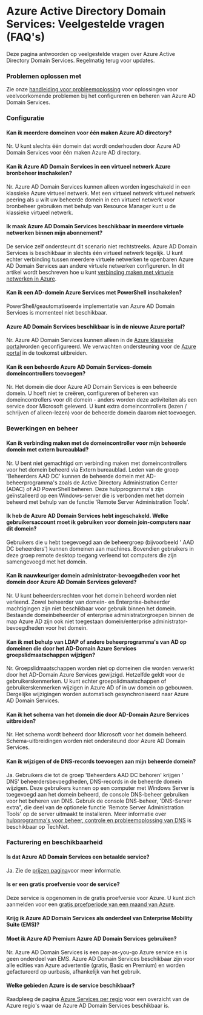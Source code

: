 <properties
    pageTitle="Veelgestelde vragen - Azure Active Directory Domain Services | Microsoft Azure"
    description="Veelgestelde vragen over Azure Active Directory Domain Services"
    services="active-directory-ds"
    documentationCenter=""
    authors="mahesh-unnikrishnan"
    manager="stevenpo"
    editor="curtand"/>

<tags
    ms.service="active-directory-ds"
    ms.workload="identity"
    ms.tgt_pltfrm="na"
    ms.devlang="na"
    ms.topic="article"
    ms.date="10/19/2016"
    ms.author="maheshu"/>

# <a name="azure-active-directory-domain-services-frequently-asked-questions-faqs"></a>Azure Active Directory Domain Services: Veelgestelde vragen (FAQ's)

Deze pagina antwoorden op veelgestelde vragen over Azure Active Directory Domain Services. Regelmatig terug voor updates.

### <a name="troubleshooting-guide"></a>Problemen oplossen met
Zie onze [handleiding voor probleemoplossing](active-directory-ds-troubleshooting.md) voor oplossingen voor veelvoorkomende problemen bij het configureren en beheren van Azure AD Domain Services.


### <a name="configuration"></a>Configuratie

#### <a name="can-i-create-multiple-domains-for-a-single-azure-ad-directory"></a>Kan ik meerdere domeinen voor één maken Azure AD directory?
Nr. U kunt slechts één domein dat wordt onderhouden door Azure AD Domain Services voor één maken Azure AD directory.  

#### <a name="can-i-enable-azure-ad-domain-services-in-an-azure-resource-manager-virtual-network"></a>Kan ik Azure AD Domain Services in een virtueel netwerk Azure bronbeheer inschakelen?
Nr. Azure AD Domain Services kunnen alleen worden ingeschakeld in een klassieke Azure virtueel netwerk. Met een virtueel netwerk virtueel netwerk peering als u wilt uw beheerde domein in een virtueel netwerk voor bronbeheer gebruiken met behulp van Resource Manager kunt u de klassieke virtueel netwerk.

#### <a name="can-i-make-azure-ad-domain-services-available-in-multiple-virtual-networks-within-my-subscription"></a>Ik maak Azure AD Domain Services beschikbaar in meerdere virtuele netwerken binnen mijn abonnement?
De service zelf ondersteunt dit scenario niet rechtstreeks. Azure AD Domain Services is beschikbaar in slechts één virtueel netwerk tegelijk. U kunt echter verbinding tussen meerdere virtuele netwerken te openbaren Azure AD Domain Services aan andere virtuele netwerken configureren. In dit artikel wordt beschreven hoe u kunt [verbinding maken met virtuele netwerken in Azure](../vpn-gateway/virtual-networks-configure-vnet-to-vnet-connection.md).

#### <a name="can-i-enable-azure-ad-domain-services-using-powershell"></a>Kan ik een AD-domein Azure Services met PowerShell inschakelen?
PowerShell/geautomatiseerde implementatie van Azure AD Domain Services is momenteel niet beschikbaar.

#### <a name="is-azure-ad-domain-services-available-in-the-new-azure-portal"></a>Azure AD Domain Services beschikbaar is in de nieuwe Azure portal?
Nr. Azure AD Domain Services kunnen alleen in de [Azure klassieke portal](https://manage.windowsazure.com)worden geconfigureerd. We verwachten ondersteuning voor de [Azure portal](https://portal.azure.com) in de toekomst uitbreiden.

#### <a name="can-i-add-domain-controllers-to-an-azure-ad-domain-services-managed-domain"></a>Kan ik een beheerde Azure AD Domain Services-domein domeincontrollers toevoegen?
Nr. Het domein die door Azure AD Domain Services is een beheerde domein. U hoeft niet te creëren, configureren of beheren van domeincontrollers voor dit domein - anders worden deze activiteiten als een service door Microsoft geleverd. U kunt extra domeincontrollers (lezen / schrijven of alleen-lezen) voor de beheerde domein daarom niet toevoegen.

### <a name="administration-and-operations"></a>Bewerkingen en beheer

#### <a name="can-i-connect-to-the-domain-controller-for-my-managed-domain-using-remote-desktop"></a>Kan ik verbinding maken met de domeincontroller voor mijn beheerde domein met extern bureaublad?
Nr. U bent niet gemachtigd om verbinding maken met domeincontrollers voor het domein beheerd via Extern bureaublad. Leden van de groep 'Beheerders AAD DC' kunnen de beheerde domein met AD-beheerprogramma's zoals de Active Directory Administration Center (ADAC) of AD PowerShell beheren. Deze hulpprogramma's zijn geïnstalleerd op een Windows-server die is verbonden met het domein beheerd met behulp van de functie 'Remote Server Administration Tools'.

#### <a name="ive-enabled-azure-ad-domain-services-what-user-account-do-i-use-to-domain-join-machines-to-this-domain"></a>Ik heb de Azure AD Domain Services hebt ingeschakeld. Welke gebruikersaccount moet ik gebruiken voor domein join-computers naar dit domein?
Gebruikers die u hebt toegevoegd aan de beheergroep (bijvoorbeeld ' AAD DC beheerders') kunnen domeinen aan machines. Bovendien gebruikers in deze groep remote desktop toegang verleend tot computers die zijn samengevoegd met het domein.

#### <a name="can-i-wield-domain-administrator-privileges-for-the-domain-provided-by-azure-ad-domain-services"></a>Kan ik nauwkeuriger domein administrator-bevoegdheden voor het domein door Azure AD Domain Services geleverd?
Nr. U kunt beheerdersrechten voor het domein beheerd worden niet verleend. Zowel beheerder van domein- en Enterprise-beheerder machtigingen zijn niet beschikbaar voor gebruik binnen het domein. Bestaande domeinbeheerder of enterprise administratorgroepen binnen de map Azure AD zijn ook niet toegestaan domein/enterprise administrator-bevoegdheden voor het domein.

#### <a name="can-i-modify-group-memberships-using-ldap-or-other-ad-administrative-tools-on-domains-provided-by-azure-ad-domain-services"></a>Kan ik met behulp van LDAP of andere beheerprogramma's van AD op domeinen die door het AD-Domain Azure Services groepslidmaatschappen wijzigen?
Nr. Groepslidmaatschappen worden niet op domeinen die worden verwerkt door het AD-Domain Azure Services gewijzigd. Hetzelfde geldt voor de gebruikerskenmerken. U kunt echter groepslidmaatschappen of gebruikerskenmerken wijzigen in Azure AD of in uw domein op gebouwen. Dergelijke wijzigingen worden automatisch gesynchroniseerd naar Azure AD Domain Services.

#### <a name="can-i-extend-the-schema-of-the-domain-provided-by-azure-ad-domain-services"></a>Kan ik het schema van het domein die door AD-Domain Azure Services uitbreiden?
Nr. Het schema wordt beheerd door Microsoft voor het domein beheerd. Schema-uitbreidingen worden niet ondersteund door Azure AD Domain Services.

#### <a name="can-i-modify-or-add-dns-records-in-my-managed-domain"></a>Kan ik wijzigen of de DNS-records toevoegen aan mijn beheerde domein?
Ja. Gebruikers die tot de groep 'Beheerders AAD DC behoren' krijgen ' DNS' beheerdersbevoegdheden, DNS-records in de beheerde domein wijzigen. Deze gebruikers kunnen op een computer met Windows Server is toegevoegd aan het domein beheerd, de console DNS-beheer gebruiken voor het beheren van DNS. Gebruik de console DNS-beheer, 'DNS-Server extra", die deel van de optionele functie 'Remote Server Administration Tools' op de server uitmaakt te installeren. Meer informatie over [hulpprogramma's voor beheer, controle en probleemoplossing van DNS](https://technet.microsoft.com/library/cc753579.aspx) is beschikbaar op TechNet.


### <a name="billing-and-availability"></a>Facturering en beschikbaarheid

#### <a name="is-azure-ad-domain-services-a-paid-service"></a>Is dat Azure AD Domain Services een betaalde service?
Ja. Zie de [prijzen pagina](https://azure.microsoft.com/pricing/details/active-directory-ds/)voor meer informatie.

#### <a name="is-there-a-free-trial-for-the-service"></a>Is er een gratis proefversie voor de service?
Deze service is opgenomen in de gratis proefversie voor Azure. U kunt zich aanmelden voor een [gratis proefperiode van een maand van Azure](https://azure.microsoft.com/pricing/free-trial/).

#### <a name="can-i-get-azure-ad-domain-services-as-part-of-enterprise-mobility-suite-ems"></a>Krijg ik Azure AD Domain Services als onderdeel van Enterprise Mobility Suite (EMS)?
#### <a name="do-i-need-azure-ad-premium-to-use-azure-ad-domain-services"></a>Moet ik Azure AD Premium Azure AD Domain Services gebruiken?
Nr. Azure AD Domain Services is een pay-as-you-go Azure service en is geen onderdeel van EMS. Azure AD Domain Services beschikbaar zijn voor alle edities van Azure advertentie (gratis, Basic en Premium) en worden gefactureerd op uurbasis, afhankelijk van het gebruik.

#### <a name="what-azure-regions-is-the-service-available-in"></a>Welke gebieden Azure is de service beschikbaar?
Raadpleeg de pagina [Azure Services per regio](https://azure.microsoft.com/regions/#services/) voor een overzicht van de Azure regio's waar de Azure AD Domain Services beschikbaar is.
